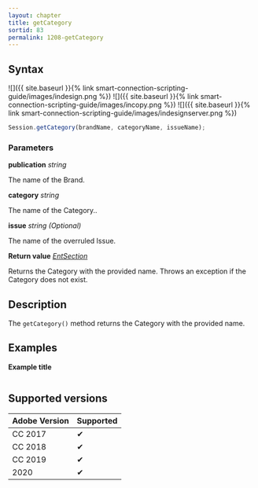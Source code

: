 ```yaml
---
layout: chapter
title: getCategory
sortid: 83
permalink: 1208-getCategory
---
```

## Syntax

![]({{ site.baseurl }}{% link smart-connection-scripting-guide/images/indesign.png %}) ![]({{ site.baseurl }}{% link smart-connection-scripting-guide/images/incopy.png %}) ![]({{ site.baseurl }}{% link smart-connection-scripting-guide/images/indesignserver.png %})
```javascript
Session.getCategory(brandName, categoryName, issueName);
```

### Parameters

**publication** *string*

The name of the Brand.

**category** *string*

The name of the Category..

**issue** *string (Optional)*

The name of the overruled Issue.

**Return value** *[EntSection](../../EntSection/index.md)*

Returns the Category with the provided name. Throws an exception if the Category does not exist.

## Description

The `getCategory()` method returns the Category with the provided name. 

## Examples

**Example title**

```javascript

```

## Supported versions

| Adobe Version | Supported |
|---------------|---------|
| CC 2017       | ✔       |
| CC 2018       | ✔       |
| CC 2019       | ✔       |
| 2020          | ✔       |